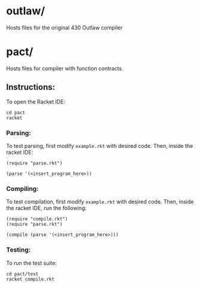 # outlaw/

Hosts files for the original 430 Outlaw compiler

# pact/

Hosts files for compiler with function contracts

## Instructions:
To open the Racket IDE:
```
cd pact
racket
```

### Parsing:
To test parsing, first modify `example.rkt` with desired code. Then, inside the racket IDE:

```
(require "parse.rkt")

(parse '(<insert_program_here>))
```

### Compiling:
To test compilation, first modify `example.rkt` with desired code. Then, inside the racket IDE, run the following:

```
(require "compile.rkt")
(require "parse.rkt")

(compile (parse '(<insert_program_here>)))
```

### Testing:
To run the test suite:
```
cd pact/test
racket compile.rkt
```